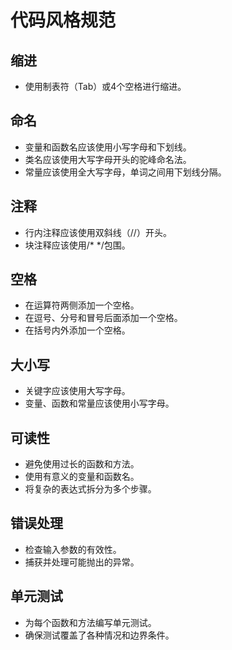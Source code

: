 # 代码风格规范

## 缩进
- 使用制表符（Tab）或4个空格进行缩进。

## 命名
- 变量和函数名应该使用小写字母和下划线。
- 类名应该使用大写字母开头的驼峰命名法。
- 常量应该使用全大写字母，单词之间用下划线分隔。

## 注释
- 行内注释应该使用双斜线（//）开头。
- 块注释应该使用/* */包围。

## 空格
- 在运算符两侧添加一个空格。
- 在逗号、分号和冒号后面添加一个空格。
- 在括号内外添加一个空格。

## 大小写
- 关键字应该使用大写字母。
- 变量、函数和常量应该使用小写字母。

## 可读性
- 避免使用过长的函数和方法。
- 使用有意义的变量和函数名。
- 将复杂的表达式拆分为多个步骤。

## 错误处理
- 检查输入参数的有效性。
- 捕获并处理可能抛出的异常。

## 单元测试
- 为每个函数和方法编写单元测试。
- 确保测试覆盖了各种情况和边界条件。